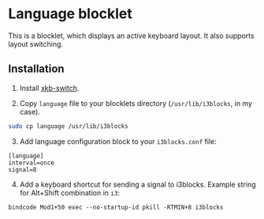 # Language blocklet

This is a blocklet, which displays an active keyboard layout. It also supports layout switching.

## Installation

1. Install [xkb-switch](https://github.com/ierton/xkb-switch).

2. Copy `language` file to your blocklets directory (`/usr/lib/i3blocks`, in my case).

```bash
sudo cp language /usr/lib/i3blocks
```

3. Add language configuration block to your `i3blocks.conf` file:

```
[language]
interval=once
signal=8
```

4. Add a keyboard shortcut for sending a signal to i3blocks. Example string for Alt+Shift combination in `i3`:

```
bindcode Mod1+50 exec --no-startup-id pkill -RTMIN+8 i3blocks
```
